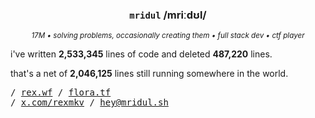 <div align="center">
  
  ### `mridul` /mriːdʊl/
  
  <sup><i>17M • solving problems, occasionally creating them • full stack dev • ctf player</i></sup>
  
</div>

i've written **2,533,345** lines of code and deleted **487,220** lines.

that's a net of **2,046,125** lines still running somewhere in the world.

<samp>
/ <a href="https://rex.wf">rex.wf</a> / <a href="https://flora.tf">flora.tf</a>
<br>
/ <a href="https://x.com/rexmkv">x.com/rexmkv</a> / <a href="mailto:hey@mridul.sh">hey@mridul.sh</a>
</samp>

<!-- last updated: 1745544367 -->